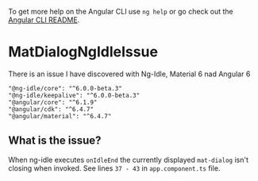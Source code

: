 To get more help on the Angular CLI use `ng help` or go check out the [Angular CLI README](https://github.com/angular/angular-cli/blob/master/README.md).
# MatDialogNgIdleIssue

There is an issue I have discovered with Ng-Idle, Material 6 nad Angular 6

    "@ng-idle/core": "^6.0.0-beta.3"
    "@ng-idle/keepalive": "^6.0.0-beta.3"
    "@angular/core": "^6.1.9"
    "@angular/cdk": "^6.4.7"
    "@angular/material": "^6.4.7"
    
## What is the issue?
When ng-idle executes `onIdleEnd` the currently displayed `mat-dialog` isn't closing when invoked. See lines `37 - 43` in `app.component.ts` file.
